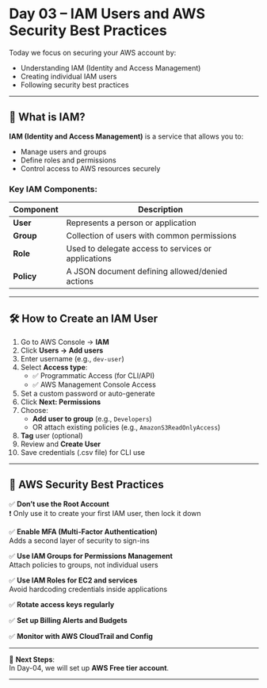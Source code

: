 # Day 03 – IAM Users and AWS Security Best Practices

Today we focus on securing your AWS account by:
- Understanding IAM (Identity and Access Management)
- Creating individual IAM users
- Following security best practices

---

## 👤 What is IAM?

**IAM (Identity and Access Management)** is a service that allows you to:
- Manage users and groups
- Define roles and permissions
- Control access to AWS resources securely

### Key IAM Components:
| Component  | Description |
|------------|-------------|
| **User**   | Represents a person or application |
| **Group**  | Collection of users with common permissions |
| **Role**   | Used to delegate access to services or applications |
| **Policy** | A JSON document defining allowed/denied actions |

---

## 🛠️ How to Create an IAM User

1. Go to AWS Console → **IAM**
2. Click **Users → Add users**
3. Enter username (e.g., `dev-user`)
4. Select **Access type**:
   - ✅ Programmatic Access (for CLI/API)
   - ✅ AWS Management Console Access
5. Set a custom password or auto-generate
6. Click **Next: Permissions**
7. Choose:
   - **Add user to group** (e.g., `Developers`)
   - OR attach existing policies (e.g., `AmazonS3ReadOnlyAccess`)
8. **Tag** user (optional)
9. Review and **Create User**
10. Save credentials (.csv file) for CLI use

---

## 🔐 AWS Security Best Practices

✅ **Don’t use the Root Account**  
❗ Only use it to create your first IAM user, then lock it down

✅ **Enable MFA (Multi-Factor Authentication)**  
Adds a second layer of security to sign-ins

✅ **Use IAM Groups for Permissions Management**  
Attach policies to groups, not individual users

✅ **Use IAM Roles for EC2 and services**  
Avoid hardcoding credentials inside applications

✅ **Rotate access keys regularly**

✅ **Set up Billing Alerts and Budgets**

✅ **Monitor with AWS CloudTrail and Config**

---

📌 **Next Steps**:  
In Day-04, we will set up **AWS Free tier account**.

---

